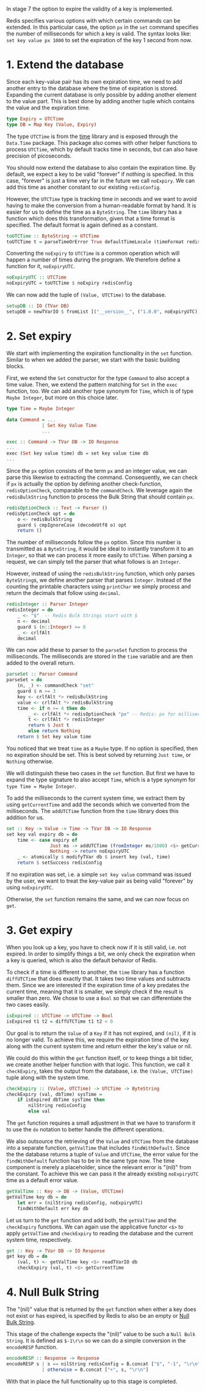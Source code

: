 In stage 7 the option to expire the validity of a key is implemented.

Redis specifies various options with which certain commands can be extended.
In this particular case, the option `px` in the `set` command specifies the number of milliseconds for which a key is valid.
The syntax looks like: `set key value px 1000` to set the expiration of the key 1 second from now.

# 1. Extend the database
Since each key-value pair has its own expiration time, we need to add another entry to the database where the time of expiration is stored.
Expanding the current database is only possible by adding another element to the value part.
This is best done by adding another tuple which contains the value and the expiration time.

```haskell
type Expiry = UTCTime
type DB = Map Key (Value, Expiry)
```
The type `UTCTime` is from the [time](https://hackage.haskell.org/package/time) library and is exposed through the `Data.Time` package.
This package also comes with other helper functions to process `UTCTime`, which by default tracks time in seconds, but can also have precision of picoseconds.

You should now extend the database to also contain the expiration time.
By default, we expect a key to be valid "forever" if nothing is specified.
In this case, "forever" is just a time very far in the future we call `noExpiry`.
We can add this time as another constant to our existing `redisConfig`.

However, the `UTCTime` type is tracking time in seconds and we want to avoid having to make the conversion from a human-readable format by hand.
It is easier for us to define the time as a `ByteString`.
The `time` library has a function which does this transformation, given that a time format is specified.
The default format is again defined as a constant.

```haskell
toUTCTime :: ByteString -> UTCTime
toUTCTime t = parseTimeOrError True defaultTimeLocale (timeFormat redisConfig) $ B.unpack t
```

Converting the `noExpiry` to `UTCTime` is a common operation which will happen a number of times during the program.
We therefore define a function for it, `noExpiryUTC`.

```haskell
noExpiryUTC :: UTCTime
noExpiryUTC = toUTCTime $ noExpiry redisConfig
```

We can now add the tuple of `(Value, UTCTime)` to the database.

```haskell
setupDB :: IO (TVar DB)
setupDB = newTVarIO $ fromList [("__version__", ("1.0.0", noExpiryUTC))]
```

# 2. Set expiry
We start with implementing the expiration functionality in the `set` function.
Similar to when we added the parser, we start with the basic building blocks.

First, we extend the `Set` constructor for the type `Command` to also accept a time value.
Then, we extend the pattern matching for `Set` in the `exec` function, too.
We can add another type synonym for `Time`, which is of type `Maybe Integer`, but more on this choice later.

```haskell
type Time = Maybe Integer

data Command = ...
             | Set Key Value Time
             ...

exec :: Command -> TVar DB -> IO Response
...
exec (Set key value time) db = set key value time db
...
```

Since the `px` option consists of the term `px` and an integer value, we can parse this likewise to extracting the command.
Consequently, we can check if `px` is actually the option by defining another check-function, `redisOptionCheck`, comparable to the `commandCheck`.
We leverage again the `redisBulkString` function to process the Bulk String that should contain `px`.

```haskell
redisOptionCheck :: Text -> Parser ()
redisOptionCheck opt = do
    o <- redisBulkString
    guard $ cmpIgnoreCase (decodeUtf8 o) opt
    return ()
```

The number of milliseconds follow the `px` option.
Since this number is transmitted as a `ByteString`, it would be ideal to instantly transform it to an `Integer`, so that we can process it more easily to `UTCTime`.
When parsing a request, we can simply tell the parser that what follows is an `Integer`.

However, instead of using the `redisBulkString` function, which only parses `ByteString`s, we define another parser that parses `Integer`.
Instead of the counting the printable characters using `printChar` we simply process and return the decimals that follow using `decimal`.

```haskell
redisInteger :: Parser Integer
redisInteger = do
    _ <- "$"  -- Redis Bulk Strings start with $
    n <- decimal
    guard $ (n::Integer) >= 0
    _ <- crlfAlt
    decimal
```

We can now add these to parser to the `parseSet` function to process the milliseconds.
The milliseconds are stored in the `time` variable and are then added to the overall return.

```haskell
parseSet :: Parser Command
parseSet = do
    (n, _) <- commandCheck "set"
    guard $ n >= 3
    key <- crlfAlt *> redisBulkString
    value <- crlfAlt *> redisBulkString
    time <- if n >= 4 then do
        _ <- crlfAlt *> redisOptionCheck "px" -- Redis: px for milliseconds
        t <- crlfAlt *> redisInteger
        return $ Just t
        else return Nothing
    return $ Set key value time
```

You noticed that we treat `time` as a `Maybe` type.
If no option is specified, then no expiration should be set.
This is best solved by returning `Just time`, or `Nothing` otherwise.

We will distinguish these two cases in the `set` function.
But first we have to expand the type signature to also accept `Time`, which is a type synonym for `type Time = Maybe Integer`.

To add the milliseconds to the current system time, we extract them by using `getCurrentTime` and add the seconds which we converted from the milliseconds.
The `addUTCTime` function from the `time` library does this addition for us.

```haskell
set :: Key -> Value -> Time -> TVar DB -> IO Response
set key val expiry db = do
    time <- case expiry of
                Just ms -> addUTCTime (fromInteger ms/1000) <$> getCurrentTime
                Nothing -> return noExpiryUTC
    _ <- atomically $ modifyTVar db $ insert key (val, time)
    return $ setSuccess redisConfig
```

If no expiration was set, i.e. a simple `set key value` command was issued by the user, we want to treat the key-value pair as being valid "forever" by using `noExpiryUTC`.

Otherwise, the `set` function remains the same, and we can now focus on `get`.

# 3. Get expiry

When you look up a key, you have to check now if it is still valid, i.e. not expired.
In order to simplify things a bit, we only check the expiration when a key is queried, which is also the default behavior of Redis.

To check if a time is different to another, the `time` library has a function `diffUTCTime` that does exactly that.
It takes two time values and subtracts them.
Since we are interested if the expiration time of a key predates the current time, meaning that it is smaller, we simply check if the result is smaller than zero.
We chose to use a `Bool` so that we can differentiate the two cases easily.

```haskell
isExpired :: UTCTime -> UTCTime -> Bool
isExpired t1 t2 = diffUTCTime t1 t2 < 0
```

Our goal is to return the `Value` of a `Key` if it has not expired, and `(nil)`, if it is no longer valid.
To achieve this, we require the expiration time of the key along with the current system time and return either the key's value or nil.

We could do this within the `get` function itself, or to keep things a bit tidier, we create another helper function with that logic.
This function, we call it `checkExpiry`, takes the output from the database, i.e. the `(Value, UTCTime)` tuple along with the system time.

```haskell
checkExpiry :: (Value, UTCTime) -> UTCTime -> ByteString
checkExpiry (val, dbTime) sysTime =
    if isExpired dbTime sysTime then
        nilString redisConfig
        else val
```

The `get` function requires a small adjustment in that we have to transform it to use the `do` notation to better handle the different operations.

We also outsource the retrieving of the `Value` and `UTCTime` from the database into a separate function, `getValTime` that includes `findWithDefault`.
Since the the database returns a tuple of `Value` and `UTCTime`, the error value for the `findWithDefault` function has to be in the same type now.
The time component is merely a placeholder, since the relevant error is "(nil)" from the constant.
To achieve this we can pass it the already existing `noExpiryUTC` time as a default error value.

```haskell
getValTime :: Key -> DB -> (Value, UTCTime)
getValTime key db = do
    let err = (nilString redisConfig, noExpiryUTC)
    findWithDefault err key db
```

Let us turn to the `get` function and add both, the `getValTime` and the `checkExpiry` functions.
We can again use the applicative functor `<$>` to apply `getValTime` and `checkExpiry` to reading the database and the current system time, respectively.

```haskell
get :: Key -> TVar DB -> IO Response
get key db = do
    (val, t) <- getValTime key <$> readTVarIO db
    checkExpiry (val, t) <$> getCurrentTime
```

# 4. Null Bulk String 

The "(nil)" value that is returned by the `get` function when either a key does not exist or has expired, is specified by Redis to also be an empty or [Null Bulk String](https://redis.io/docs/reference/protocol-spec/#resp-bulk-strings).

This stage of the challenge expects the "(nil)" value to be such a `Null Bulk String`.
It is defined as `$-1\r\n` so we can do a simple conversion in the `encodeRESP` function.

```haskell
encodeRESP :: Response -> Response
encodeRESP s | s == nilString redisConfig = B.concat ["$", "-1", "\r\n"]
             | otherwise = B.concat ["+", s, "\r\n"]
```

With that in place the full functionality up to this stage is completed.
